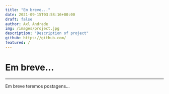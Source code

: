 ```yaml
---
title: "Em breve..."
date: 2021-09-15T03:58:16+00:00
draft: false
author: Axl Andrade
img: /images/project.jpg
description: "Description of project"
github: https://github.com/
featured: /
---
```


# Em breve...
---
Em breve teremos postagens...

<!--Mais>

Segura a ansiedade!